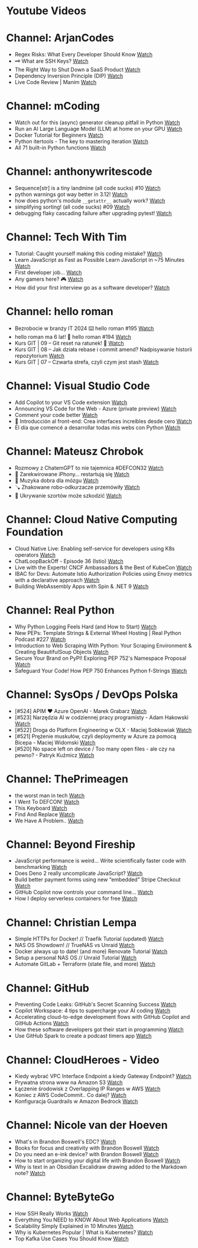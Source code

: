 
Youtube Videos
==============

# Channel: ArjanCodes
  
 - Regex Risks: What Every Developer Should Know  [Watch](https://youtu.be/nNOvX7Ajscs)  
 - 🗝️ What are SSH Keys?  [Watch](https://youtu.be/GMzMlDQf_6A)  
 - The Right Way to Shut Down a SaaS Product  [Watch](https://youtu.be/KrJCVqtwOMk)  
 - Dependency Inversion Principle (DIP)  [Watch](https://youtu.be/LI_QnHRf3jU)  
 - Live Code Review | Manim  [Watch](https://youtu.be/QANzqo1D8w8)
# Channel: mCoding
  
 - Watch out for this (async) generator cleanup pitfall in Python  [Watch](https://youtu.be/N56Jrqc7SBk)  
 - Run an AI Large Language Model (LLM) at home on your GPU  [Watch](https://youtu.be/RejIVgfER-4)  
 - Docker Tutorial for Beginners  [Watch](https://youtu.be/b0HMimUb4f0)  
 - Python itertools - The key to mastering iteration  [Watch](https://youtu.be/1p7xa_BHYDs)  
 - All 71 built-in Python functions  [Watch](https://youtu.be/7Qu_KXc7xSI)
# Channel: anthonywritescode
  
 - Sequence[str] is a tiny landmine (all code sucks) #10  [Watch](https://youtu.be/f0zD9d7kBrU)  
 - python warnings got way better in 3.12!  [Watch](https://youtu.be/Ljfn4x8t3Ow)  
 - how does python's module `__getattr__` actually work?  [Watch](https://youtu.be/K1-wYUSQoF8)  
 - simplifying sorting! (all code sucks) #09  [Watch](https://youtu.be/VEG2kj87Uxw)  
 - debugging flaky cascading failure after upgrading pytest!  [Watch](https://youtu.be/zyZXdvJgGPM)
# Channel: Tech With Tim
  
 - Tutorial: Caught yourself making this coding mistake?  [Watch](https://youtu.be/J3n-qagP8qw)  
 - Learn JavaScript as Fast as Possible Learn JavaScript in ~75 Minutes  [Watch](https://youtu.be/TjjKcgtlsY8)  
 - First developer job...  [Watch](https://youtu.be/Fh1ITaMjlA8)  
 - Any gamers here? 🎮  [Watch](https://youtu.be/bc3DJP-uum8)  
 - How did your first interview go as a software developer?  [Watch](https://youtu.be/xCsHF4m4dyM)
# Channel: hello roman
  
 - Bezrobocie w branży IT 2024 ⌨️ hello roman #195  [Watch](https://youtu.be/3A0h9uNj0Z4)  
 - hello roman ma 6 lat!  🎉  hello roman #194  [Watch](https://youtu.be/2VcweF4sVRE)  
 - Kurs GIT | 09 – Git reset na ratunek! 🛟  [Watch](https://youtu.be/vri36csppEY)  
 - Kurs GIT | 08 – Jak działa rebase i commit amend? Nadpisywanie historii repozytorium  [Watch](https://youtu.be/4GKI4Gz97TE)  
 - Kurs GIT | 07 – Czwarta strefa, czyli czym jest stash  [Watch](https://youtu.be/T9n2tF60cY0)
# Channel: Visual Studio Code
  
 - Add Copilot to your VS Code extension  [Watch](https://youtu.be/qtf7X4SOK1w)  
 - Announcing VS Code for the Web - Azure (private preview)  [Watch](https://youtu.be/qmJigVn8gcg)  
 - Comment your code better  [Watch](https://youtu.be/pBOBR8INXNM)  
 - 🔴  Introducción al front-end: Crea interfaces increíbles desde cero  [Watch](https://youtu.be/3cbhKA2mQW8)  
 - El día que comencé a desarrollar todas mis webs con Python  [Watch](https://youtu.be/FJEXZi7QdbM)
# Channel: Mateusz Chrobok
  
 - Rozmowy z ChatemGPT to nie tajemnica #DEFCON32  [Watch](https://youtu.be/f2nl2Ml7H-w)  
 - 📱 Zarekwirowane iPhony… restartują się  [Watch](https://youtu.be/9otHL0Rzr9Q)  
 - 🧠 Muzyka dobra dla mózgu  [Watch](https://youtu.be/IJcUC-Ixajs)  
 - 🪠 Zhakowane robo-odkurzacze przemówiły  [Watch](https://youtu.be/Z91Rqr5eMas)  
 - 👀 Ukrywanie szortów może szkodzić  [Watch](https://youtu.be/NyYjf9Gsnrk)
# Channel: Cloud Native Computing Foundation
  
 - Cloud Native Live: Enabling self-service for developers using K8s operators  [Watch](https://youtu.be/sLcekxuKdgQ)  
 - ChatLoopBackOff - Episode 36 (Istio)  [Watch](https://youtu.be/yfAcnsjPmtQ)  
 - Live with the Experts! CNCF Ambassadors & the Best of KubeCon  [Watch](https://youtu.be/WHT1CisdKEE)  
 - IBAC for Devs: Automate Istio Authorization Policies using Envoy metrics with a declarative approach  [Watch](https://youtu.be/ul4Vp02pG74)  
 - Building WebAssembly Apps with Spin & .NET 9  [Watch](https://youtu.be/GoVZLWFQHMU)
# Channel: Real Python
  
 - Why Python Logging Feels Hard (and How to Start)  [Watch](https://youtu.be/odocrtCysCQ)  
 - New PEPs: Template Strings & External Wheel Hosting | Real Python Podcast #227  [Watch](https://youtu.be/iuB-s6L9Eao)  
 - Introduction to Web Scraping With Python: Your Scraping Environment & Creating BeautifulSoup Objects  [Watch](https://youtu.be/soVCCHAgRQI)  
 - Secure Your Brand on PyPI! Exploring PEP 752's Namespace Proposal  [Watch](https://youtu.be/BxRpUnVVdFc)  
 - Safeguard Your Code! How PEP 750 Enhances Python f-Strings  [Watch](https://youtu.be/zCduPzLekwM)
# Channel: SysOps / DevOps Polska
  
 - [#524] APIM ❤️ Azure OpenAI - Marek Grabarz  [Watch](https://youtu.be/ZGX04vpvf4I)  
 - [#523] Narzędzia AI w codziennej pracy programisty - Adam Hakowski  [Watch](https://youtu.be/o3JK7REsJIM)  
 - [#522] Droga do Platform Engineering w OLX - Maciej Sobkowiak  [Watch](https://youtu.be/rQKbypWsNCI)  
 - [#521] Prężenie muskułów, czyli deploymenty w Azure za pomocą Bicepa - Maciej Widomski  [Watch](https://youtu.be/7PKUj37mBlI)  
 - [#520] No space left on device / Too many open files - ale czy na pewno? - Patryk Kuźmicz  [Watch](https://youtu.be/mhoB8ZSUbbw)
# Channel: ThePrimeagen
  
 - the worst man in tech  [Watch](https://youtu.be/A_XGsAl-LqY)  
 - I Went To DEFCON!  [Watch](https://youtu.be/GwcFxTuMYmU)  
 - This Keyboard  [Watch](https://youtu.be/dhuX9t2j5Hc)  
 - Find And Replace  [Watch](https://youtu.be/v2a6Nv7RSd0)  
 - We Have A Problem..  [Watch](https://youtu.be/1-0r90bm6CE)
# Channel: Beyond Fireship
  
 - JavaScript performance is weird... Write scientifically faster code with benchmarking  [Watch](https://youtu.be/_pWA4rbzvIg)  
 - Does Deno 2 really uncomplicate JavaScript?  [Watch](https://youtu.be/8IHhvkaVqVE)  
 - Build better payment forms using new “embedded” Stripe Checkout  [Watch](https://youtu.be/7WFXl4-aCxs)  
 - GitHub Copilot now controls your command line...  [Watch](https://youtu.be/P8MfgV9us4o)  
 - How I deploy serverless containers for free  [Watch](https://youtu.be/cw34KMPSt4k)
# Channel: Christian Lempa
  
 - Simple HTTPs for Docker! // Traefik Tutorial (updated)  [Watch](https://youtu.be/-hfejNXqOzA)  
 - NAS OS Showdown! // TrueNAS vs Unraid  [Watch](https://youtu.be/BmpzgcslQRQ)  
 - Docker always up to date! (and more) Renovate Tutorial  [Watch](https://youtu.be/FoUE3HPorPY)  
 - Setup a personal NAS OS // Unraid Tutorial  [Watch](https://youtu.be/Y2VkyZiPaM8)  
 - Automate GitLab + Terraform (state file, and more)  [Watch](https://youtu.be/X-Amz-Hdy8Q)
# Channel: GitHub
  
 - Preventing Code Leaks: GitHub's Secret Scanning Success  [Watch](https://youtu.be/hBBUkpqguRc)  
 - Copilot Workspace: 4 tips to supercharge your AI coding  [Watch](https://youtu.be/vfbQoFxUfqo)  
 - Accelerating cloud-to-edge development flows with GitHub Copilot and GitHub Actions  [Watch](https://youtu.be/rhSir1KB2M0)  
 - How these software developers got their start in programming  [Watch](https://youtu.be/-buwvYd2v2Y)  
 - Use GitHub Spark to create a podcast timers app  [Watch](https://youtu.be/T9bx_Dn2zxg)
# Channel: CloudHeroes - Video
  
 - Kiedy wybrać VPC Interface Endpoint a kiedy Gateway Endpoint?  [Watch](https://youtu.be/viF5pT-HReI)  
 - Prywatna strona www na Amazon S3  [Watch](https://youtu.be/483QNc4XXBc)  
 - Łączenie środowisk z Overlapping IP Ranges w AWS  [Watch](https://youtu.be/71qb57dMMFs)  
 - Koniec z AWS CodeCommit.. Co dalej?  [Watch](https://youtu.be/fkggBFBDOVk)  
 - Konfiguracja Guardrails w Amazon Bedrock  [Watch](https://youtu.be/mVQrBKucLGM)
# Channel: Nicole van der Hoeven
  
 - What's in Brandon Boswell's EDC?  [Watch](https://youtu.be/Noswl0jCA4k)  
 - Books for focus and creativity with Brandon Boswell  [Watch](https://youtu.be/Ugc4U8Rx7RM)  
 - Do you need an e-ink device? with Brandon Boswell  [Watch](https://youtu.be/uUKPV6mWMFM)  
 - How to start organizing your digital life with Brandon Boswell  [Watch](https://youtu.be/Ykhyw3T3ICU)  
 - Why is text in an Obsidian Excalidraw drawing added to the Markdown note?  [Watch](https://youtu.be/HG5IuDIWHgY)
# Channel: ByteByteGo
  
 - How SSH Really Works  [Watch](https://youtu.be/rlMfRa7vfO8)  
 - Everything You NEED to KNOW About Web Applications  [Watch](https://youtu.be/_higfXfhjdo)  
 - Scalability Simply Explained in 10 Minutes  [Watch](https://youtu.be/EWS_CIxttVw)  
 - Why is Kubernetes Popular | What is Kubernetes?  [Watch](https://youtu.be/lv0DdVLZuHc)  
 - Top Kafka Use Cases You Should Know  [Watch](https://youtu.be/Ajz6dBp_EB4)